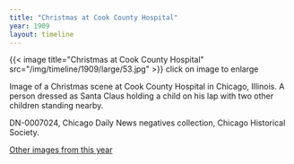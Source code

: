```yaml
---
title: "Christmas at Cook County Hospital"
year: 1909
layout: timeline
---
```


{{< image title="Christmas at Cook County Hospital" src="/img/timeline/1909/large/53.jpg" >}}
click on image to enlarge

Image of a Christmas scene at Cook County Hospital in Chicago, Illinois. A person dressed as Santa Claus holding a child on his lap with two other children standing nearby. 

DN-0007024, Chicago Daily News negatives collection, Chicago Historical Society.

[Other images from this year](/historical/timeline/1909)